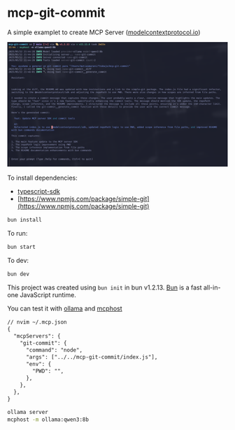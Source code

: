 # mcp-git-commit

A simple examplet to create MCP Server ([modelcontextprotocol.io](https://modelcontextprotocol.io/introduction))


![./test_imge.png](./test_imge.png)


To install dependencies:

- [typescript-sdk](https://github.com/modelcontextprotocol/typescript-sdk)
- [https://www.npmjs.com/package/simple-git](https://www.npmjs.com/package/simple-git)

```bash
bun install
```

To run:

```bash
bun start
```

To dev:

```bash
bun dev
```

This project was created using `bun init` in bun v1.2.13. [Bun](https://bun.sh) is a fast all-in-one JavaScript runtime.

You can test it with [ollama](https://ollama.com/) and [mcphost](https://github.com/mark3labs/mcphost)
```jsonc
// nvim ~/.mcp.json
{
  "mcpServers": {
    "git-commit": {
      "command": "node",
      "args": ["../../mcp-git-commit/index.js"],
      "env": {
        "PWD": "",
      },
    },
  },
}
```

```bash
ollama server
mcphost -m ollama:qwen3:8b
```
